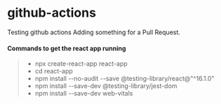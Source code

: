 # github-actions
Testing github actions
Adding something for a Pull Request.

#### Commands to get the react app running
> - npx create-react-app react-app
> - cd react-app
> - npm install --no-audit --save @testing-library/react@"^16.1.0"
> - npm install --save-dev @testing-library/jest-dom
> - npm install --save-dev web-vitals
